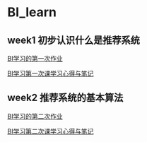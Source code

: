 # BI_learn

## week1 初步认识什么是推荐系统
[BI学习的第一次作业][1]

[BI学习第一次课学习心得与笔记][2]

[1]:https://blog.csdn.net/weixin_43849871/article/details/109520987
[2]:https://blog.csdn.net/weixin_43849871/article/details/109545353


## week2 推荐系统的基本算法
[BI学习的第二次作业][3]

[BI学习第二次课学习心得与笔记][4]

[3]:https://blog.csdn.net/weixin_43849871/article/details/109554033
[4]:https://blog.csdn.net/weixin_43849871/article/details/109563087
